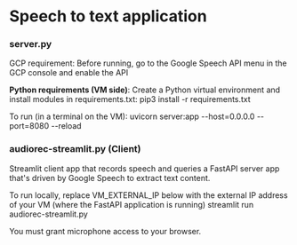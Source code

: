 # Speech to text application

### server.py
GCP requirement:
Before running, go to the Google Speech API menu in the GCP console
and enable the API

**Python requirements (VM side)**:
Create a Python virtual environment and install modules in requirements.txt:
    pip3 install -r requirements.txt

To run (in a terminal on the VM):
  uvicorn server:app --host=0.0.0.0 --port=8080 --reload

### audiorec-streamlit.py (Client)
Streamlit client app that records speech and queries a FastAPI
server app that's driven by Google Speech to extract text content.

To run locally, replace VM_EXTERNAL_IP below with the external IP
address of your VM (where the FastAPI application is running)
   streamlit run audiorec-streamlit.py

You must grant microphone access to your browser.
